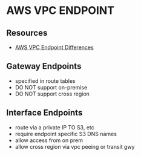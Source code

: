 # AWS VPC ENDPOINT

## Resources

- [AWS VPC Endpoint Differences](https://docs.aws.amazon.com/AmazonS3/latest/userguide/privatelink-interface-endpoints.html#types-of-vpc-endpoints-for-s3)

## Gateway Endpoints

- specified in route tables
- DO NOT support on-premise
- DO NOT support cross region

## Interface Endpoints

- route via a private IP TO S3, etc
- require endpoint specific S3 DNS names
- allow access from on prem
- allow cross region via vpc peeing or transit gwy
